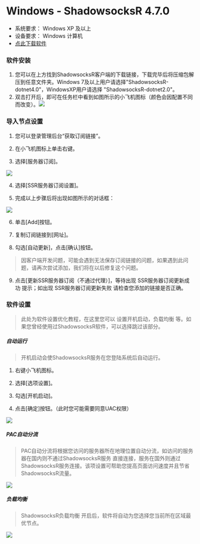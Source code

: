 # Windows - ShadowsocksR 4.7.0

- 系统要求： Windows XP 及以上
- 设备要求： Windows 计算机
- [点此下载软件](https://cnoo.xyz/ssr-download/ssr-win.7z "点此下载软件")

### 软件安装
1. 您可以在上方找到ShadowsocksR客户端的下载链接，下载完毕后将压缩包解压到任意文件夹。Windows 7及以上用户请选择"ShadowsocksR-dotnet4.0"，WindowsXP用户请选择 "ShadowsocksR-dotnet2.0"。
2. 双击打开后，即可在任务栏中看到如图所示的小飞机图标（颜色会因配置不同而改变）。![](https://cloud.cnoo.xyz/imeag/ssrwin-logo.png)

### 导入节点设置
1. 您可以登录管理后台“获取订阅链接”。

2. 在小飞机图标上单击右键。

3. 选择[服务器订阅]。

 ![](https://cloud.cnoo.xyz/imeag/win-1.png)

4. 选择[SSR服务器订阅设置]。

5. 完成以上步骤后将出现如图所示的对话框：

 ![](https://cloud.cnoo.xyz/imeag/win-2.png)

6. 单击[Add]按钮。

7. 复制订阅链接到[网址]。

8. 勾选[自动更新]，点击[确认]按钮。

>  因客户端开发问题，可能会遇到无法保存订阅链接的问题，如果遇到此问题，请再次尝试添加，我们将在以后修复这个问题。

9. 点击[更新SSR服务器订阅（不通过代理）]，等待出现 SSR服务器订阅更新成功 提示；如出现 SSR服务器订阅更新失败 请检查您添加的链接是否正确。

### 软件设置
> 此处为软件设置优化教程，在这里您可以 设置开机启动，负载均衡 等。如果您曾经使用过ShadowsocksR软件，可以选择跳过该部分。

##### 自动运行

> 开机启动会使ShadowsocksR服务在您登陆系统后自动运行。

1. 右键小飞机图标。

2. 选择[选项设置]。

3. 勾选[开机启动]。

4. 点击[确定]按钮。（此时您可能需要同意UAC权限）

 ![](https://cloud.cnoo.xyz/imeag/win2_2.png)

##### PAC自动分流

> PAC自动分流将根据您访问的服务器所在地理位置自动分流，如访问的服务器在国内则不通过ShadowsocksR服务 直接连接，服务在国外则通过ShadowsocksR服务连接。该项设置可帮助您提高页面访问速度并且节省ShadowsocksR流量。

 ![](https://cloud.cnoo.xyz/imeag/win-5.png)

##### 负载均衡

> ShadowsocksR负载均衡 开启后，软件将自动为您选择您当前所在区域最优节点。

 ![](https://cloud.cnoo.xyz/imeag/win-4.png)
